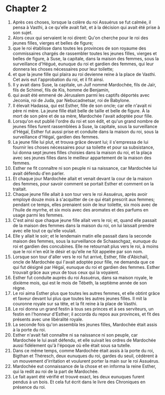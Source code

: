 # Chapter 2

1. Après ces choses, lorsque la colère du roi Assuérus se fut calmée, il pensa à Vasthi, à ce qu'elle avait fait, et à la décision qui avait été prise à son sujet.
2. Alors ceux qui servaient le roi dirent: Qu'on cherche pour le roi des jeunes filles, vierges et belles de figure;
3. que le roi établisse dans toutes les provinces de son royaume des commissaires chargés de rassembler toutes les jeunes filles, vierges et belles de figure, à Suse, la capitale, dans la maison des femmes, sous la surveillance d'Hégué, eunuque du roi et gardien des femmes, qui leur donnera les choses nécessaires pour leur toilette;
4. et que la jeune fille qui plaira au roi devienne reine à la place de Vasthi. Cet avis eut l'approbation du roi, et il fit ainsi.
5. Il y avait dans Suse, la capitale, un Juif nommé Mardochée, fils de Jaïr, fils de Schimeï, fils de Kis, homme de Benjamin,
6. qui avait été emmené de Jérusalem parmi les captifs déportés avec Jeconia, roi de Juda, par Nebucadnetsar, roi de Babylone.
7. Il élevait Hadassa, qui est Esther, fille de son oncle; car elle n'avait ni père ni mère. La jeune fille était belle de taille et belle de figure. À la mort de son père et de sa mère, Mardochée l'avait adoptée pour fille.
8. Lorsqu'on eut publié l'ordre du roi et son édit, et qu'un grand nombre de jeunes filles furent rassemblées à Suse, la capitale, sous la surveillance d'Hégaï, Esther fut aussi prise et conduite dans la maison du roi, sous la surveillance d'Hégaï, gardien des femmes.
9. La jeune fille lui plut, et trouva grâce devant lui; il s'empressa de lui fournir les choses nécessaires pour sa toilette et pour sa subsistance, lui donna sept jeunes filles choisies dans la maison du roi, et la plaça avec ses jeunes filles dans le meilleur appartement de la maison des femmes.
10. Esther ne fit connaître ni son peuple ni sa naissance, car Mardochée lui avait défendu d'en parler.
11. Et chaque jour Mardochée allait et venait devant la cour de la maison des femmes, pour savoir comment se portait Esther et comment on la traitait.
12. Chaque jeune fille allait à son tour vers le roi Assuérus, après avoir employé douze mois à s'acquitter de ce qui était prescrit aux femmes; pendant ce temps, elles prenaient soin de leur toilette, six mois avec de l'huile de myrrhe, et six mois avec des aromates et des parfums en usage parmi les femmes.
13. C'est ainsi que chaque jeune fille allait vers le roi; et, quand elle passait de la maison des femmes dans la maison du roi, on lui laissait prendre avec elle tout ce qu'elle voulait.
14. Elle y allait le soir; et le lendemain matin elle passait dans la seconde maison des femmes, sous la surveillance de Schaaschgaz, eunuque du roi et gardien des concubines. Elle ne retournait plus vers le roi, à moins que le roi n'en eût le désir et qu'elle ne fût appelée par son nom.
15. Lorsque son tour d'aller vers le roi fut arrivé, Esther, fille d'Abichaïl, oncle de Mardochée qui l'avait adoptée pour fille, ne demanda que ce qui fut désigné par Hégaï, eunuque du roi et gardien des femmes. Esther trouvait grâce aux yeux de tous ceux qui la voyaient.
16. Esther fut conduite auprès du roi Assuérus, dans sa maison royale, le dixième mois, qui est le mois de Tébeth, la septième année de son règne.
17. Le roi aima Esther plus que toutes les autres femmes, et elle obtint grâce et faveur devant lui plus que toutes les autres jeunes filles. Il mit la couronne royale sur sa tête, et la fit reine à la place de Vasthi.
18. Le roi donna un grand festin à tous ses princes et à ses serviteurs, un festin en l'honneur d'Esther; il accorda du repos aux provinces, et fit des présents avec une libéralité royale.
19. La seconde fois qu'on assembla les jeunes filles, Mardochée était assis à la porte du roi.
20. Esther n'avait fait connaître ni sa naissance ni son peuple, car Mardochée le lui avait défendu, et elle suivait les ordres de Mardochée aussi fidèlement qu'à l'époque où elle était sous sa tutelle.
21. Dans ce même temps, comme Mardochée était assis à la porte du roi, Bigthan et Théresch, deux eunuques du roi, gardes du seuil, cédèrent à un mouvement d'irritation et voulurent porter la main sur le roi Assuérus.
22. Mardochée eut connaissance de la chose et en informa la reine Esther, qui la redit au roi de la part de Mardochée.
23. Le fait ayant été vérifié et trouvé exact, les deux eunuques furent pendus à un bois. Et cela fut écrit dans le livre des Chroniques en présence du roi.

